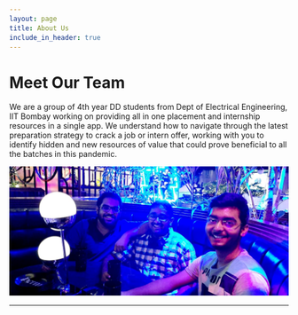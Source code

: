 ```yaml
---
layout: page
title: About Us
include_in_header: true
---
```


# Meet Our Team

We are a group of 4th year DD students from Dept of Electrical Engineering, IIT Bombay working on providing all in one placement and internship resources in a single app. We understand how to navigate through the latest preparation strategy to crack a job or intern offer, working with you to identify hidden and new resources of value that could prove beneficial to all the batches in this pandemic.

![No image found](https://raw.githubusercontent.com/crakx/crakx.github.io/master/assets/team.jpeg)

---

